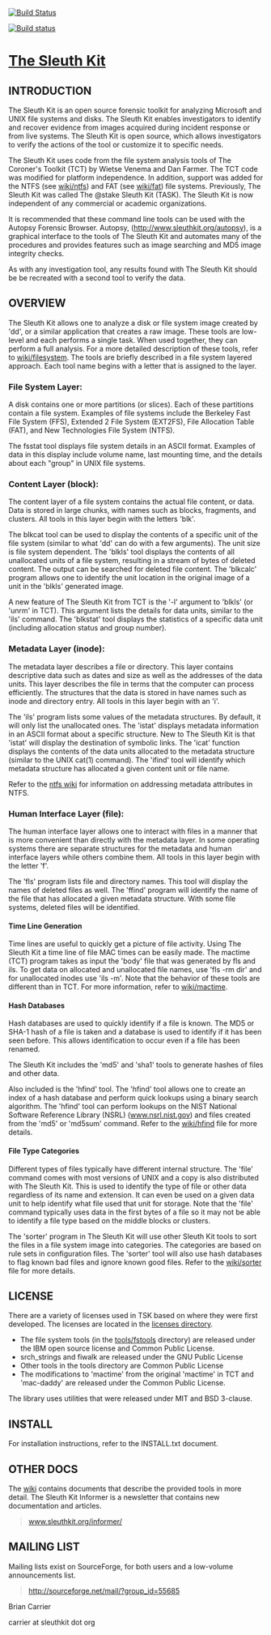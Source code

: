 [![Build Status](https://travis-ci.org/sleuthkit/sleuthkit.svg?branch=develop)](https://travis-ci.org/sleuthkit/sleuthkit)

[![Build status](https://ci.appveyor.com/api/projects/status/8f7ljj8s2lh5sqfv?svg=true)](https://ci.appveyor.com/project/bcarrier/sleuthkit)

# [The Sleuth Kit](http://www.sleuthkit.org/sleuthkit)

## INTRODUCTION
The Sleuth Kit is an open source forensic toolkit for analyzing
Microsoft and UNIX file systems and disks.  The Sleuth Kit enables
investigators to identify and recover evidence from images acquired
during incident response or from live systems.  The Sleuth Kit is
open source, which allows investigators to verify the actions of
the tool or customize it to specific needs.

The Sleuth Kit uses code from the file system analysis tools of
The Coroner's Toolkit (TCT) by Wietse Venema and Dan Farmer.  The
TCT code was modified for platform independence.  In addition,
support was added for the NTFS (see [wiki/ntfs](http://wiki.sleuthkit.org/index.php?title=NTFS_Implementation_Notes)) 
and FAT (see [wiki/fat](http://wiki.sleuthkit.org/index.php?title=FAT_Implementation_Notes)) file systems.  Previously, The Sleuth Kit was
called The @stake Sleuth Kit (TASK).  The Sleuth Kit is now independent
of any commercial or academic organizations.

It is recommended that these command line tools can be used with
the Autopsy Forensic Browser.  Autopsy, (http://www.sleuthkit.org/autopsy),
is a graphical interface to the tools of The Sleuth Kit and automates
many of the procedures and provides features such as image searching
and MD5 image integrity checks.

As with any investigation tool, any results found with The Sleuth
Kit should be be recreated with a second tool to verify the data.

## OVERVIEW
The Sleuth Kit allows one to analyze a disk or file system image
created by 'dd', or a similar application that creates a raw image.
These tools are low-level and each performs a single task.  When
used together, they can perform a full analysis.  For a more detailed
description of these tools, refer to [wiki/filesystem](http://wiki.sleuthkit.org/index.php?title=TSK_Tool_Overview). 
The tools are briefly described in a file system layered approach.  Each
tool name begins with a letter that is assigned to the layer.  

### File System Layer:
A disk contains one or more partitions (or slices).  Each of these
partitions contain a file system.  Examples of file systems include
the Berkeley Fast File System (FFS), Extended 2 File System (EXT2FS),
File Allocation Table (FAT), and New Technologies File System (NTFS).

The fsstat tool displays file system details in an ASCII format.
Examples of data in this display include volume name, last mounting
time, and the details about each "group" in UNIX file systems.

### Content Layer (block):
The content layer of a file system contains the actual file content,
or data.  Data is stored in large chunks, with names such as blocks,
fragments, and clusters.  All tools in this layer begin with the letters
'blk'.  

The blkcat tool can be used to display the contents of a specific unit of
the file system (similar to what 'dd' can do with a few arguments).
The unit size is file system dependent.  The 'blkls' tool displays the
contents of all unallocated units of a file system, resulting in a
stream of bytes of deleted content.  The output can be searched for
deleted file content.  The 'blkcalc' program allows one to identify the
unit location in the original image of a unit in the 'blkls' generated
image.

A new feature of The Sleuth Kit from TCT is the '-l' argument to
'blkls' (or 'unrm' in TCT).  This argument lists the details for data
units, similar to the 'ils' command.  The 'blkstat' tool displays
the statistics of a specific data unit (including allocation status
and group number).

### Metadata Layer (inode):
The metadata layer describes a file or directory.  This layer contains
descriptive data such as dates and size as well as the addresses of the
data units.  This layer describes the file in terms that the computer
can process efficiently.   The structures that the data is stored in
have names such as inode and directory entry.  All tools in this layer
begin with an 'i'.  

The 'ils' program lists some values of the metadata structures.
By default, it will only list the unallocated ones.  The 'istat'
displays metadata information in an ASCII format about a specific
structure.  New to The Sleuth Kit is that 'istat' will display the
destination of symbolic links.  The 'icat' function displays the
contents of the data units allocated to the metadata structure
(similar to the UNIX cat(1) command).  The 'ifind' tool will identify
which metadata structure has allocated a given content unit or
file name.

Refer to the [ntfs wiki](http://wiki.sleuthkit.org/index.php?title=NTFS_Implementation_Notes) 
for information on addressing metadata attributes in NTFS.

### Human Interface Layer (file):
The human interface layer allows one to interact with files in a
manner that is more convenient than directly with the metadata
layer.  In some operating systems there are separate structures for
the metadata and human interface layers while others combine them.
All tools in this layer begin with the letter 'f'.  

The 'fls' program lists file and directory names.  This tool will
display the names of deleted files as well.  The 'ffind' program will
identify the name of the file that has allocated a given metadata
structure.  With some file systems, deleted files will be identified.

#### Time Line Generation
Time lines are useful to quickly get a picture of file activity.
Using The Sleuth Kit a time line of file MAC times can be easily
made.  The mactime (TCT) program takes as input the 'body' file
that was generated by fls and ils.  To get data on allocated and
unallocated file names, use 'fls -rm dir' and for unallocated inodes
use 'ils -m'.  Note that the behavior of these tools are different
than in TCT.  For more information, refer to [wiki/mactime](http://wiki.sleuthkit.org/index.php?title=Mactime).


#### Hash Databases
Hash databases are used to quickly identify if a file is known.  The
MD5 or SHA-1 hash of a file is taken and a database is used to identify
if it has been seen before.  This allows identification to occur even
if a file has been renamed.

The Sleuth Kit includes the 'md5' and 'sha1' tools to generate
hashes of files and other data.

Also included is the 'hfind' tool.  The 'hfind' tool allows one to create
an index of a hash database and perform quick lookups using a binary
search algorithm.  The 'hfind' tool can perform lookups on the NIST
National Software Reference Library (NSRL) (www.nsrl.nist.gov) and
files created from the 'md5' or 'md5sum' command.   Refer to the 
[wiki/hfind](http://wiki.sleuthkit.org/index.php?title=Hfind) file for more details.  

#### File Type Categories
Different types of files typically have different internal structure.
The 'file' command comes with most versions of UNIX and a copy is
also distributed with The Sleuth Kit.  This is used to identify
the type of file or other data regardless of its name and extension.
It can even be used on a given data unit to help identify what file
used that unit for storage.  Note that the 'file' command typically
uses data in the first bytes of a file so it may not be able to
identify a file type based on the  middle blocks or clusters.

The 'sorter' program in The Sleuth Kit will use other Sleuth Kit
tools to sort the files in a file system image into categories.
The categories are based on rule sets in configuration files.  The
'sorter' tool will also use hash databases to flag known bad files
and ignore known good files.  Refer to the [wiki/sorter](http://wiki.sleuthkit.org/index.php?title=Sorter)
file for more details.


## LICENSE
There are a variety of licenses used in TSK based on where they
were first developed.  The licenses are located in the [licenses
directory](https://github.com/sleuthkit/sleuthkit/tree/develop/licenses).

- The file system tools (in the
[tools/fstools](https://github.com/sleuthkit/sleuthkit/tree/develop/tools/fstools)
directory) are released under the IBM open source license and Common
Public License.
- srch_strings and fiwalk are released under the GNU Public License
- Other tools in the tools directory are Common Public License
- The modifications to 'mactime' from the original 'mactime' in TCT
and 'mac-daddy' are released under the Common Public License.

The library uses utilities that were released under MIT and BSD 3-clause. 


## INSTALL
For installation instructions, refer to the INSTALL.txt document.

## OTHER DOCS
The [wiki](http://wiki.sleuthkit.org/index.php?title=Main_Page) contains documents that 
describe the provided tools in more detail.  The Sleuth Kit Informer is a newsletter that contains
new documentation and articles.

> www.sleuthkit.org/informer/

## MAILING LIST
Mailing lists exist on SourceForge, for both users and a low-volume
announcements list.

> http://sourceforge.net/mail/?group_id=55685

Brian Carrier

carrier at sleuthkit dot org
 
